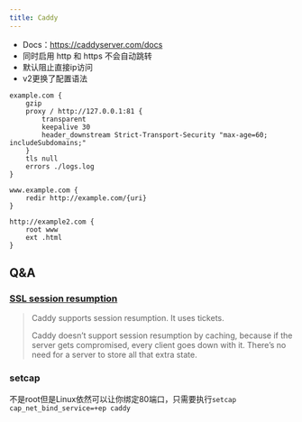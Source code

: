 ```yaml
---
title: Caddy
---
```


* Docs：https://caddyserver.com/docs
* 同时启用 http 和 https 不会自动跳转
* 默认阻止直接ip访问
* v2更换了配置语法

```
example.com {
    gzip
    proxy / http://127.0.0.1:81 {
        transparent
        keepalive 30
        header_downstream Strict-Transport-Security "max-age=60; includeSubdomains;"
    }
    tls null
    errors ./logs.log
}

www.example.com {
    redir http://example.com/{uri}
}

http://example2.com {
    root www
    ext .html
}
```

Q&A
---

### [SSL session resumption](https://caddy.community/t/how-to-enable-ssl-session-resumption/1886)

> Caddy supports session resumption. It uses tickets.
>
> Caddy doesn’t support session resumption by caching, because if the server gets compromised, every client goes down with it. There’s no need for a server to store all that extra state.

### setcap

不是root但是Linux依然可以让你绑定80端口，只需要执行`setcap cap_net_bind_service=+ep caddy`


